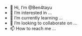 - 👋 Hi, I’m @Ben4tayu
- 👀 I’m interested in ...
- 🌱 I’m currently learning ...
- 💞️ I’m looking to collaborate on ...
- 📫 How to reach me ...

<!---
Ben4tayu/Ben4tayu is a ✨ special ✨ repository because its `README.md` (this file) appears on your GitHub profile.
You can click the Preview link to take a look at your changes.
--->
